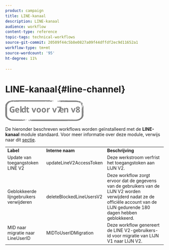 ```yaml
---
product: campaign
title: LINE-kanaal
description: LINE-kanaal
audience: workflow
content-type: reference
topic-tags: technical-workflows
source-git-commit: 20509f44c5b8e0827a09f44dffdf2ec9d11652a1
workflow-type: tm+mt
source-wordcount: '95'
ht-degree: 11%

---
```



# LINE-kanaal{#line-channel}

![](../../assets/common.svg)

De hieronder beschreven workflows worden geïnstalleerd met de **LINE-kanaal** module standaard. Voor meer informatie over deze module, verwijs naar dit [sectie](../../delivery/using/line-channel.md).

<table> 
 <tbody> 
  <tr> 
   <td> <strong>Label</strong><br /> </td> 
   <td> <strong>Interne naam</strong><br /> </td> 
   <td> <strong>Beschrijving</strong><br /> </td> 
  </tr> 
  <tr> 
   <td> <span class="uicontrol">Update van toegangstoken LINE V2</span> <br /> </td> 
   <td> <span class="uicontrol">updateLineV2AccessToken</span> <br /> </td> 
   <td> Deze werkstroom verfrist het toegangstoken aan LIJN V2.<br /> </td> 
  </tr> 
  <tr> 
   <td> <span class="uicontrol">Geblokkeerde lijngebruikers verwijderen</span> <br /> </td> 
   <td> <span class="uicontrol">deleteBlockedLineUsersV2</span> <br /> </td> 
   <td> Deze workflow zorgt ervoor dat de gegevens van de gebruikers van de LIJN V2 worden verwijderd nadat ze de officiële account van de LIJN gedurende 180 dagen hebben geblokkeerd.<br /> </td> 
  </tr> 
  <tr> 
   <td> <span class="uicontrol">MID naar migratie naar LineUserID</span> <br /> </td> 
   <td> <span class="uicontrol">MIDToUserIDMigration</span> <br /> </td> 
   <td> Deze workflow genereert de LINE V2-gebruikers-id voor migratie van LIJN V1 naar LIJN V2.<br /> </td> 
  </tr> 
 </tbody> 
</table>

